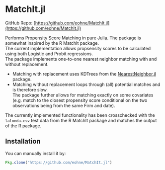 # MatchIt.jl
GitHub Repo: [https://github.com/eohne/MatchIt.jl](https://github.com/eohne/MatchIt.jl)

Performs Propensity Score Matching in pure Julia. The package is somewhat inspired by the R MatchIt package.  
The current implementation allows propsensity scores to be calculated using both Logistic and Probit regressions.  
The package implements one-to-one nearest neighbor matching with and without replacement.  
 - Matching with replacement uses KDTrees from the [NearestNeighbor.jl](https://github.com/KristofferC/NearestNeighbors.jl) package. 
 - Matching without replacement loops through (all) potential matches and is therefore slow.  
The package further allows for matching exactly on some covariates (e.g. match to the closest propensity score conditional on the two observations being from the same Firm and date).

The currently implemented functionality has been crosschecked with the `lalonda.csv` test data from the R MatchIt package and matches the output of the R package.  


## Installation

You can manually install it by: 
```julia
Pkg.clone("https://github.com/eohne/MatchIt.jl")
```
